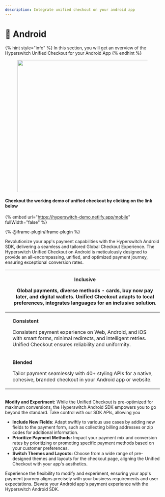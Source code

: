 ```yaml
---
description: Integrate unified checkout on your android app
---
```


# 📱 Android

{% hint style="info" %}
In this section, you will get an overview of the Hyperswitch Unified Checkout for your Android App
{% endhint %}

<figure><img src="../../../.gitbook/assets/image (82).png" alt="" width="429"><figcaption></figcaption></figure>

#### Checkout the working demo of unified checkout by clicking on the link below

{% embed url="https://hyperswitch-demo.netlify.app/mobile" fullWidth="false" %}



{% @iframe-plugin/iframe-plugin %}

Revolutionize your app's payment capabilities with the Hyperswitch Android SDK, delivering a seamless and tailored Global Checkout Experience. The Hyperswitch Unified Checkout on Android is meticulously designed to provide an all-encompassing, unified, and optimized payment journey, ensuring exceptional conversion rates.

| <img src="../../../.gitbook/assets/image (94).png" alt="" data-size="original"> | <p><strong>Inclusive</strong></p><p>Global payments, diverse methods - cards, buy now pay later, and digital wallets. Unified Checkout adapts to local preferences, integrates languages for an inclusive solution.</p> |
| ------------------------------------------------------------------------------- | ----------------------------------------------------------------------------------------------------------------------------------------------------------------------------------------------------------------------- |
| <img src="../../../.gitbook/assets/image (95).png" alt="" data-size="original"> | <p><strong>Consistent</strong></p><p>Consistent payment experience on Web, Android, and iOS with smart forms, minimal redirects, and intelligent retries. Unified Checkout ensures reliability and uniformity.</p>      |
| <img src="../../../.gitbook/assets/image (96).png" alt="" data-size="original"> | <p><strong>Blended</strong></p><p>Tailor payment seamlessly with 40+ styling APIs for a native, cohesive, branded checkout in your Android app or website.</p>                                                          |

\
**Modify and Experiment:** While the Unified Checkout is pre-optimized for maximum conversions, the Hyperswitch Android SDK empowers you to go beyond the standard. Take control with our SDK APIs, allowing you

* **Include New Fields:** Adapt swiftly to various use cases by adding new fields to the payment form, such as collecting billing addresses or zip codes for additional information.
* **Prioritize Payment Methods:** Impact your payment mix and conversion rates by prioritizing or promoting specific payment methods based on your customer preferences.
* **Switch Themes and Layouts:** Choose from a wide range of pre-designed themes and layouts for the checkout page, aligning the Unified Checkout with your app's aesthetics.

Experience the flexibility to modify and experiment, ensuring your app's payment journey aligns precisely with your business requirements and user expectations. Elevate your Android app's payment experience with the Hyperswitch Android SDK.
